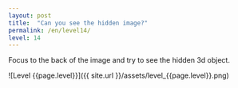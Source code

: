 ```yaml
---
layout: post
title:  "Can you see the hidden image?"
permalink: /en/level14/
level: 14
---
```

Focus to the back of the image and try to see the hidden 3d object.

![Level {{page.level}}]({{ site.url }}/assets/level_{{page.level}}.png)